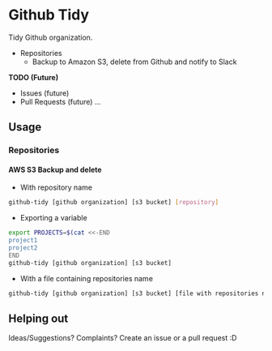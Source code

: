 # Github Tidy

Tidy Github organization.

- Repositories
  - Backup to Amazon S3, delete from Github and notify to Slack

**TODO (Future)**
- Issues (future)
- Pull Requests (future)
...

## Usage

### Repositories

#### AWS S3 Backup and delete

- With repository name
```sh
github-tidy [github organization] [s3 bucket] [repository]
```

- Exporting a variable
```sh
export PROJECTS=$(cat <<-END
project1
project2
END
github-tidy [github organization] [s3 bucket]
```

- With a file containing repositories name
```sh
github-tidy [github organization] [s3 bucket] [file with repositories names]
```

## Helping out

Ideas/Suggestions? Complaints? Create an issue or a pull request :D
